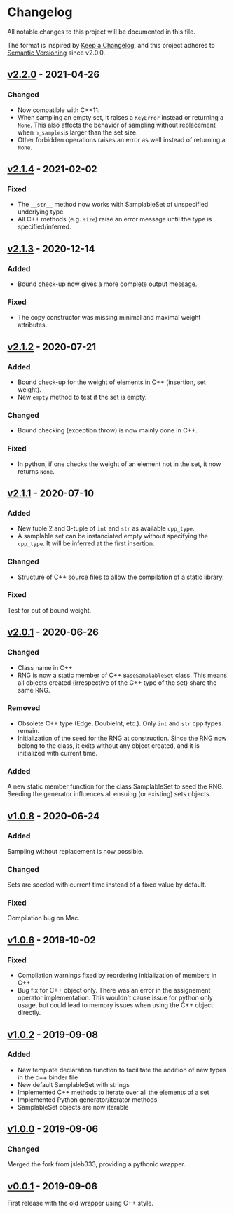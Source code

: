 # Changelog

All notable changes to this project will be documented in this file.

The format is inspired by [Keep a Changelog](https://keepachangelog.com/en/1.0.0/),
and this project adheres to [Semantic Versioning](https://semver.org/spec/v2.0.0.html) since v2.0.0.

## [v2.2.0] - 2021-04-26

### Changed
- Now compatible with C++11.
- When sampling an empty set, it raises a `KeyError` instead or returning a
  `None`. This also affects the behavior of sampling without replacement when
  `n_samples`is larger than the set size.
- Other forbidden operations raises an error as well instead of returning a
  `None`.


## [v2.1.4] - 2021-02-02
### Fixed
- The `__str__` method now works with SamplableSet of unspecified underlying
  type.
- All C++ methods (e.g. `size`) raise an error message until the type is
  specified/inferred.

## [v2.1.3] - 2020-12-14
### Added
- Bound check-up now gives a more complete output message.

### Fixed
- The copy constructor was missing minimal and maximal weight attributes.

## [v2.1.2] - 2020-07-21
### Added
- Bound check-up for the weight of elements in C++ (insertion, set weight).
- New `empty` method to test if the set is empty.

### Changed
- Bound checking (exception throw) is now mainly done in C++.

### Fixed
- In python, if one checks the weight of an element not in the set, it
  now returns `None`.

## [v2.1.1] - 2020-07-10
### Added
- New tuple 2 and 3-tuple of `int` and `str` as available `cpp_type`.
- A samplable set can be instanciated empty without specifying the `cpp_type`.
  It will be inferred at the first insertion.

### Changed
- Structure of C++ source files to allow the compilation of a static library.

### Fixed
Test for out of bound weight.

## [v2.0.1] - 2020-06-26
### Changed
- Class name in C++
- RNG is now a static member of C++ `BaseSamplableSet` class. This means all
  objects created (irrespective of the C++ type of the set) share the same RNG.

### Removed
- Obsolete C++ type (Edge, DoubleInt, etc.). Only `int` and `str` cpp types
remain.
- Initialization of the seed for the RNG at construction. Since the RNG now
  belong to the class, it exits without any object created, and it is
  initialized with current time.

### Added
A new static member function for the class SamplableSet to seed the RNG.
Seeding the generator influences all ensuing (or existing) sets objects.


## [v1.0.8] - 2020-06-24
### Added
Sampling without replacement is now possible.

### Changed
Sets are seeded with current time instead of a fixed value by default.

### Fixed
Compilation bug on Mac.


## [v1.0.6] - 2019-10-02
### Fixed
- Compilation warnings fixed by reordering initialization of members in C++
- Bug fix for C++ object only. There was an error in the assignement operator implementation. This wouldn't cause issue for python only usage, but could lead to memory issues when using the C++ object directly.

## [v1.0.2] - 2019-09-08
### Added
- New template declaration function to facilitate the addition of new types in the c++ binder file
- New default SamplableSet with strings
- Implemented C++ methods to iterate over all the elements of a set
- Implemented Python generator/iterator methods
- SamplableSet objects are now iterable

## [v1.0.0] - 2019-09-06
### Changed
Merged the fork from jsleb333, providing a pythonic wrapper.

## [v0.0.1] - 2019-09-06

First release with the old wrapper using C++ style.

[v2.2.0]: https://github.com/gstonge/SamplableSet/compare/v2.1.4...v2.2.0
[v2.1.4]: https://github.com/gstonge/SamplableSet/compare/v2.1.3...v2.1.4
[v2.1.3]: https://github.com/gstonge/SamplableSet/compare/v2.1.2...v2.1.3
[v2.1.2]: https://github.com/gstonge/SamplableSet/compare/v2.1.1...v2.1.2
[v2.1.1]: https://github.com/gstonge/SamplableSet/compare/v2.0.1...v2.1.1
[v2.0.1]: https://github.com/gstonge/SamplableSet/compare/v1.0.8...v2.0.1
[v1.0.8]: https://github.com/gstonge/SamplableSet/compare/v1.0.6...v1.0.8
[v1.0.6]: https://github.com/gstonge/SamplableSet/compare/v1.0.2...v1.0.6
[v1.0.2]: https://github.com/gstonge/SamplableSet/compare/v1.0.0...v1.0.2
[v1.0.0]: https://github.com/gstonge/SamplableSet/compare/v0.0.1...v1.0.0
[v0.0.1]: https://github.com/gstonge/SamplableSet/releases/tag/v0.0.1
